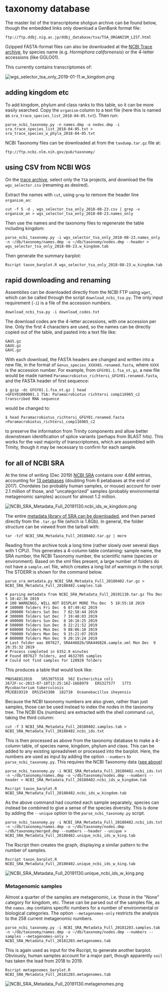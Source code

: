 # taxonomy database #
The master list of the transcriptome shotgun archive can be found below, though the embedded links only download a GenBank format file:

`ftp://ftp.ddbj.nig.ac.jp/ddbj_database/tsa/TSA_ORGANISM_LIST.html`

Gzipped FASTA-format files can also be downloaded at the [NCBI Trace archive](https://www.ncbi.nlm.nih.gov/Traces/wgs/), by species name (e.g. *Hormiphora californensis*) or the 4-letter accessions (like GGLO01).

This currently contains transcriptomes of:

![wgs_selector_tsa_only_2019-01-11.w_kingdom.png](https://github.com/wrf/taxonomy_database/blob/master/images/wgs_selector_tsa_only_2019-01-11.w_kingdom.png)

## adding kingdom etc ##
To add kingdom, phylum and class ranks to this table, so it can be more easily searched. Copy the `organism` column to a text file (here this is named as `sra_trace_species_list_2018-04-05.txt`). Then run:

`parse_ncbi_taxonomy.py -n names.dmp -o nodes.dmp -i sra_trace_species_list_2018-04-05.txt > sra_trace_species_w_phyla_2018-04-05.txt`

NCBI Taxonomy files can be downloaded at from the `taxdump.tar.gz` file at:

`ftp://ftp.ncbi.nlm.nih.gov/pub/taxonomy/`

## using CSV from NCBI WGS ##
On the [trace archive](https://www.ncbi.nlm.nih.gov/Traces/wgs/?page=1&view=tsa), select only the `TSA` projects, and download the file `wgs_selector.csv` (renaming as desired).

Extract the names with `cut`, using `grep` to remove the header line `organism_an`:

`cut -f 5 -d , wgs_selector_tsa_only_2018-08-23.csv | grep -v organism_an > wgs_selector_tsa_only_2018-08-23.names_only`

Then use the names and the taxonomy files to regenerate the table including kingdom:

`parse_ncbi_taxonomy.py -i wgs_selector_tsa_only_2018-08-23.names_only -n ~/db/taxonomy/names.dmp -o ~/db/taxonomy/nodes.dmp --header > wgs_selector_tsa_only_2018-08-23.w_kingdom.tab`

Then generate the summary barplot:

`Rscript taxon_barplot.R wgs_selector_tsa_only_2018-08-23.w_kingdom.tab`

## rapid downloading and renaming ##
Assemblies can be downloaded directly from the NCBI FTP using `wget`, which can be called through the script `download_ncbi_tsa.py`. The only input requirement (`-i`) is a file of the accession numbers.

`download_ncbi_tsa.py -i download_codes.txt`

The download codes are the 4-letter accessions, with one accession per line. Only the first 4 characters are used, so the names can be directly copied out of the table, and pasted into a text file like:

```
GAUS.gz
GAUU.gz
GAVC.gz
```

With each download, the FASTA headers are changed and written into a new file, in the format of `Genus_species_XXXX01.renamed.fasta`, where `XXXX` is the accession number. For example, from `GFGY01.1.fsa_nt.gz`, a new file would be made named `Paramacrobiotus_richtersi_GFGY01.renamed.fasta`, and the FASTA header of first sequence:

```
$ gzip -dc GFGY01.1.fsa_nt.gz | head
>GFGY01000001.1 TSA: Paramacrobiotus richtersi comp116965_c2 transcribed RNA sequence
```

would be changed to:

```
$ head Paramacrobiotus_richtersi_GFGY01.renamed.fasta
>Paramacrobiotus_richtersi_comp116965_c2
```

to preserve the information from Trinity components and allow better downstream identification of splice variants (perhaps from BLAST hits). This works for the vast majority of transcriptomes, which are assembled with Trinity, though it may be necessary to confirm for each sample.

## for all of NCBI SRA ##
At the time of writing (Dec 2019) [NCBI SRA](https://trace.ncbi.nlm.nih.gov/Traces/sra/sra.cgi) contains over 4.6M entries, accounting for [13 petabases](https://trace.ncbi.nlm.nih.gov/Traces/sra/sra_stat.cgi) (doubling from 6 petabases at the end of 2017). Chordates (so probably human samples, or mouse) account for over 2.1 million of those, and "uncategorized" samples (probably environmental metagenomic samples) account for almost 1.2 million.

![NCBI_SRA_Metadata_Full_20191130.ncbi_ids_w_kingdom.png](https://github.com/wrf/taxonomy_database/blob/master/images/NCBI_SRA_Metadata_Full_20191130.ncbi_ids_w_kingdom.png)

The entire [metadata library of SRA can be downloaded](https://trace.ncbi.nlm.nih.gov/Traces/sra/sra.cgi?view=mirroring), and then parsed directly from the `.tar.gz` file (which is 1.8Gb). In general, the folder structure can be viewed from the tarball with:

`tar -tzf NCBI_SRA_Metadata_Full_20180402.tar.gz | more`

Reading from the archive took a long time (rather slowly over several days with 1 CPU). This generates a 4-column table containing: sample name, the SRA number, the NCBI Taxonomy number, the scientific name (species or environment). Based on the xml files present, a large number of folders do not have a `sample.xml` file, which creates a long list of warnings in the script. The STDERR is shown for the command below.

`parse_sra_metadata.py NCBI_SRA_Metadata_Full_20180402.tar.gz > NCBI_SRA_Metadata_Full_20180402.samples.tab`

```
# parsing metadata from NCBI_SRA_Metadata_Full_20191130.tar.gz Thu Dec  5 10:42:36 2019
# 100 WARNINGS, WILL NOT DISPLAY MORE Thu Dec  5 10:55:18 2019
# 100000 folders Fri Dec  6 07:49:42 2019
# 200000 folders Sat Dec  7 02:58:44 2019
# 300000 folders Sat Dec  7 19:48:03 2019
# 400000 folders Sun Dec  8 10:16:25 2019
# 500000 folders Sun Dec  8 22:21:52 2019
# 600000 folders Mon Dec  9 08:06:10 2019
# 700000 folders Mon Dec  9 15:21:07 2019
# 800000 folders Mon Dec  9 20:19:24 2019
# Last folder was 807627, SRA446826/SRA446826.sample.xml Mon Dec  9 20:35:32 2019
# Process completed in 6352.9 minutes
# Found 807627 folders, and 4632705 samples
# Could not find samples for 128928 folders
```

This produces a table that would look like:

```
PNUSAE012016	SRS3075518	562	Escherichia coli
2672F-sc-2013-07-18T13:25:16Z-1668979	ERS327577	1773	Mycobacterium tuberculosis
PRJEB19319	ERS1543308	182710	Oceanobacillus iheyensis
```

Because the NCBI taxonomy numbers are also given, rather than just samples, those can be used instead to index the nodes in the taxonomy tree. The NCBI IDs (numbers) are extracted with the shell command `cut`, taking the third column:

`cut -f 3 NCBI_SRA_Metadata_Full_20180402.samples.tab > NCBI_SRA_Metadata_Full_20180402.ncbi_ids.txt`

This is then processed as above from the taxonomy database to make a 4-column table, of species name, kingdom, phylum and class. This can be added to any existing spreadsheet or processed into the barplot. Here, the numbers are used as input by adding the option `--numbers` to `parse_ncbi_taxonomy.py`. This requires the NCBI Taxonomy data ([see above](https://github.com/wrf/taxonomy_database#adding-kingdom-etc))

`parse_ncbi_taxonomy.py -i NCBI_SRA_Metadata_Full_20180402.ncbi_ids.txt -n ~/db/taxonomy/names.dmp -o ~/db/taxonomy/nodes.dmp --numbers --header > NCBI_SRA_Metadata_Full_20180402.ncbi_ids_w_kingdom.tab`

`Rscript taxon_barplot.R NCBI_SRA_Metadata_Full_20180402.ncbi_ids_w_kingdom.tab`

As the above command had counted each sample separately, species can instead be combined to give a sense of the species diversity. This is done by adding the `--unique` option to the `parse_ncbi_taxonomy.py` script.

`parse_ncbi_taxonomy.py -i NCBI_SRA_Metadata_Full_20180402.ncbi_ids.txt -n ~/db/taxonomy/names.dmp -o ~/db/taxonomy/nodes.dmp ~/db/taxonomy/merged.dmp --numbers --header --unique > NCBI_SRA_Metadata_Full_20180402.unique_ncbi_ids_w_king.tab`

The Rscript then creates the graph, displaying a similar pattern to the number of samples.

`Rscript taxon_barplot.R NCBI_SRA_Metadata_Full_20180402.unique_ncbi_ids_w_king.tab`

![NCBI_SRA_Metadata_Full_20191130.unique_ncbi_ids_w_king.png](https://github.com/wrf/taxonomy_database/blob/master/images/NCBI_SRA_Metadata_Full_20191130.unique_ncbi_ids_w_king.png)

### Metagenomic samples ###

Almost a quarter of the samples are metagenomic, i.e. those in the "None" category for kingdom, etc. These can be parsed out of the samples file, as the `names.dmp` contains specific numbers for a number of environmental or biological categories. The option `--metagenomes-only` restricts the analysis to the 258 current metagenomic numbers.

`parse_ncbi_taxonomy.py -i NCBI_SRA_Metadata_Full_20181203.samples.tab -n ~/db/taxonomy/names.dmp -o ~/db/taxonomy/nodes.dmp --numbers --samples --metagenomes-only > NCBI_SRA_Metadata_Full_20181203.metagenomes.tab`

This is again used as input for the Rscript, to generate another barplot. Obviously, human samples account for a major part, though apparently `soil` has taken the lead from 2018 to 2019.

`Rscript metagenomes_barplot.R NCBI_SRA_Metadata_Full_20181203.metagenomes.tab`

![NCBI_SRA_Metadata_Full_20191130.metagenomes.png](https://github.com/wrf/taxonomy_database/blob/master/images/NCBI_SRA_Metadata_Full_20191130.metagenomes.png)
